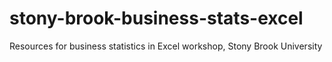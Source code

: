 # stony-brook-business-stats-excel
Resources for business statistics in Excel workshop, Stony Brook University
